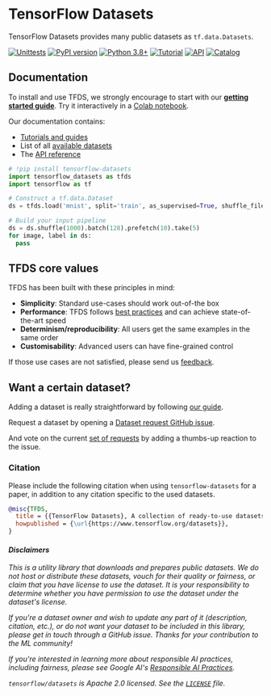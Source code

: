 # TensorFlow Datasets

TensorFlow Datasets provides many public datasets as `tf.data.Datasets`.

[![Unittests](https://github.com/tensorflow/datasets/actions/workflows/pytest.yml/badge.svg)](https://github.com/tensorflow/datasets/actions/workflows/pytest.yml)
[![PyPI version](https://badge.fury.io/py/tensorflow-datasets.svg)](https://badge.fury.io/py/tensorflow-datasets)
[![Python 3.8+](https://img.shields.io/badge/python-3.8+-blue.svg)](https://www.python.org/downloads/)
[![Tutorial](https://img.shields.io/badge/doc-tutorial-blue.svg)](https://www.tensorflow.org/datasets/overview)
[![API](https://img.shields.io/badge/doc-api-blue.svg)](https://www.tensorflow.org/datasets/api_docs/python/tfds)
[![Catalog](https://img.shields.io/badge/doc-datasets-blue.svg)](https://www.tensorflow.org/datasets/catalog/overview#all_datasets)

## Documentation

To install and use TFDS, we strongly encourage to start with our
[**getting started guide**](https://www.tensorflow.org/datasets/overview). Try
it interactively in a
[Colab notebook](https://colab.research.google.com/github/tensorflow/datasets/blob/master/docs/overview.ipynb).

Our documentation contains:

* [Tutorials and guides](https://www.tensorflow.org/datasets/overview)
* List of all [available datasets](https://www.tensorflow.org/datasets/catalog/overview#all_datasets)
* The [API reference](https://www.tensorflow.org/datasets/api_docs/python/tfds)

```python
# !pip install tensorflow-datasets
import tensorflow_datasets as tfds
import tensorflow as tf

# Construct a tf.data.Dataset
ds = tfds.load('mnist', split='train', as_supervised=True, shuffle_files=True)

# Build your input pipeline
ds = ds.shuffle(1000).batch(128).prefetch(10).take(5)
for image, label in ds:
  pass
```

## TFDS core values

TFDS has been built with these principles in mind:

* **Simplicity**: Standard use-cases should work out-of-the box
* **Performance**: TFDS follows
  [best practices](https://www.tensorflow.org/guide/data_performance)
  and can achieve state-of-the-art speed
* **Determinism/reproducibility**: All users get the same examples in the same
  order
* **Customisability**: Advanced users can have fine-grained control

If those use cases are not satisfied, please send us
[feedback](https://github.com/tensorflow/datasets/issues).

## Want a certain dataset?

Adding a dataset is really straightforward by following
[our guide](https://www.tensorflow.org/datasets/add_dataset).

Request a dataset by opening a
[Dataset request GitHub issue](https://github.com/tensorflow/datasets/issues/new?assignees=&labels=dataset+request&template=dataset-request.md&title=%5Bdata+request%5D+%3Cdataset+name%3E).

And vote on the current
[set of requests](https://github.com/tensorflow/datasets/labels/dataset%20request)
by adding a thumbs-up reaction to the issue.

### Citation

Please include the following citation when using `tensorflow-datasets` for a
paper, in addition to any citation specific to the used datasets.

```bibtex
@misc{TFDS,
  title = {{TensorFlow Datasets}, A collection of ready-to-use datasets},
  howpublished = {\url{https://www.tensorflow.org/datasets}},
}
```

#### *Disclaimers*

*This is a utility library that downloads and prepares public datasets. We do*
*not host or distribute these datasets, vouch for their quality or fairness, or*
*claim that you have license to use the dataset. It is your responsibility to*
*determine whether you have permission to use the dataset under the dataset's*
*license.*

*If you're a dataset owner and wish to update any part of it (description,*
*citation, etc.), or do not want your dataset to be included in this*
*library, please get in touch through a GitHub issue. Thanks for your*
*contribution to the ML community!*

*If you're interested in learning more about responsible AI practices, including*
*fairness, please see Google AI's [Responsible AI Practices](https://ai.google/education/responsible-ai-practices).*

*`tensorflow/datasets` is Apache 2.0 licensed. See the
[`LICENSE`](https://github.com/tensorflow/datasets/blob/master/LICENSE) file.*
